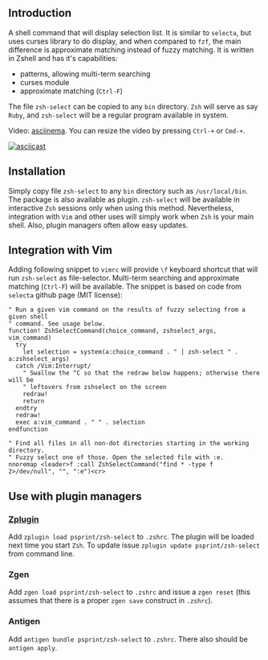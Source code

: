 ## Introduction

A shell command that will display selection list. It is similar to `selecta`,
but uses curses library to do display, and when compared to `fzf`, the main
difference is approximate matching instead of fuzzy matching. It is written in
Zshell and has it's capabilities:

- patterns, allowing multi-term searching
- curses module
- approximate matching (`Ctrl-F`)

The file `zsh-select` can be copied to any `bin` directory. `Zsh` will
serve as say `Ruby`, and `zsh-select` will be a regular program available
in system.

Video: [asciinema](https://asciinema.org/a/48490). You can resize the video by pressing `Ctrl-+` or `Cmd-+`.

[![asciicast](https://asciinema.org/a/48490.png)](https://asciinema.org/a/48490)

## Installation

Simply copy file `zsh-select` to any `bin` directory such as `/usr/local/bin`.
The package is also available as plugin. `zsh-select` will be available in
interactive `Zsh` sessions only when using this method. Nevertheless, integration
with `Vim` and other uses will simply work when `Zsh` is your main shell. Also,
plugin managers often allow easy updates.

## Integration with Vim

Adding following snippet to `vimrc` will provide `\f` keyboard shortcut that will
run `zsh-select` as file-selector. Multi-term searching and approximate matching
(`Ctrl-F`) will be available. The snippet is based on code from `selecta` github
page (MIT license):

```vim
" Run a given vim command on the results of fuzzy selecting from a given shell
" command. See usage below.
function! ZshSelectCommand(choice_command, zshselect_args, vim_command)
  try
    let selection = system(a:choice_command . " | zsh-select " . a:zshselect_args)
  catch /Vim:Interrupt/
    " Swallow the ^C so that the redraw below happens; otherwise there will be
    " leftovers from zshselect on the screen
    redraw!
    return
  endtry
  redraw!
  exec a:vim_command . " " . selection
endfunction

" Find all files in all non-dot directories starting in the working directory.
" Fuzzy select one of those. Open the selected file with :e.
nnoremap <leader>f :call ZshSelectCommand("find * -type f 2>/dev/null", "", ":e")<cr>
```

## Use with plugin managers
### [Zplugin](https://github.com/psprint/zplugin)

Add `zplugin load psprint/zsh-select` to `.zshrc`.
The plugin will be loaded next time you start `Zsh`.
To update issue `zplugin update psprint/zsh-select` from command line.

### Zgen

Add `zgen load psprint/zsh-select` to `.zshrc` and issue a `zgen reset` (this
assumes that there is a proper `zgen save` construct in `.zshrc`).

### Antigen
Add `antigen bundle psprint/zsh-select` to `.zshrc`. There also should be
`antigen apply`.


